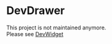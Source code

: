 # DevDrawer

This project is not maintained anymore.  
Please see [DevWidget](https://github.com/tasomaniac/DevWidget)
